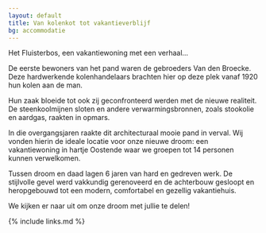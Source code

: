 ```yaml
---
layout: default
title: Van kolenkot tot vakantieverblijf
bg: accommodatie
---
```

Het Fluisterbos, een vakantiewoning met een verhaal...

De eerste bewoners van het pand waren de gebroeders Van den Broecke. Deze hardwerkende kolenhandelaars brachten hier op deze plek vanaf 1920 hun kolen aan de man.

Hun zaak bloeide tot ook zij geconfronteerd werden met de nieuwe realiteit. De steenkoolmijnen sloten en andere verwarmingsbronnen, zoals stookolie en aardgas, raakten in opmars.

In die overgangsjaren raakte dit architecturaal mooie pand in verval. Wij vonden hierin de ideale locatie voor onze nieuwe droom: een vakantiewoning in hartje Oostende waar we groepen tot 14 personen kunnen verwelkomen.

Tussen droom en daad lagen 6 jaren van hard en gedreven werk. De stijlvolle gevel werd vakkundig gerenoveerd en de achterbouw gesloopt en heropgebouwd tot een modern, comfortabel en gezellig vakantiehuis. 

We kijken er naar uit om onze droom met jullie te delen!

{% include links.md %}
